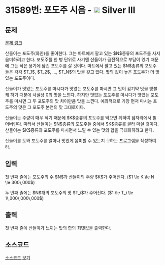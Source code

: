 # 31589번: 포도주 시음 - <img src="https://static.solved.ac/tier_small/8.svg" style="height:20px" /> Silver III

<!-- performance -->

<!-- 문제 제출 후 깃허브에 푸시를 했을 때 제출한 코드의 성능이 입력될 공간입니다.-->

<!-- end -->

## 문제

[문제 링크](https://boj.kr/31589)


<p>산들이는 포도주(와인)를 좋아한다. 그는 마트에서 팔고 있는 $N$종류의 포도주를 사서 음미하려고 한다. 포도주를 한 병 단위로 사기엔 산들이가 금전적으로 부담이 있기 때문에 그는 작은 용기에 담긴 포도주를 살 것이다. 마트에서 팔고 있는 $N$종류의 포도주들은 각각 $T_1$, $T_2$, …, $T_N$의 맛을 갖고 있다. 맛의 값이 높은 포도주가 더 맛있는 포도주이다.</p>

<p>산들이가 맛있는 포도주를 마시다가 맛없는 포도주를 마시면 그 맛이 감기약 맛을 방불케 하기 때문에 사실상 0의 맛을 느낀다. 하지만 맛없는 포도주를 마시다가 맛있는 포도주를 마시면 그 두 포도주의 맛 차이만큼 맛을 느낀다. 예외적으로 가장 먼저 마시는 포도주의 맛은 그 포도주 본연의 맛 그대로이다.</p>

<p>산들이는 주량이 매우 적기 때문에 $K$종류의 포도주를 먹으면 취하여 잠자리에서 뻗어버린다. 따라서 산들이는 $N$종류의 포도주들 중에서 $K$종류를 골라 마실 것이다. 산들이는 $K$종류의 포도주를 마시면서 느낄 수 있는 맛의 합을 극대화하려고 한다.</p>

<p>산들이를 도와 포도주를 얼마나 맛있게 음미할 수 있는지 구하는 프로그램을 작성하여라.</p>



## 입력


<p>첫 번째 줄에는 포도주의 수 $N$과 산들이의 주량 $K$가 주어진다. ($1 \le K \le N \le 300\,000$)</p>

<p>두 번째 줄에는 $N$개의 포도주의 맛 $T_i$가 주어진다. ($1 \le T_i \le 1\,000\,000\,000$)</p>



## 출력


<p>첫 번째 줄에 산들이가 느끼는 맛의 합의 최댓값을 출력한다.</p>



## 소스코드

[소스코드 보기](포도주%20시음.cpp)